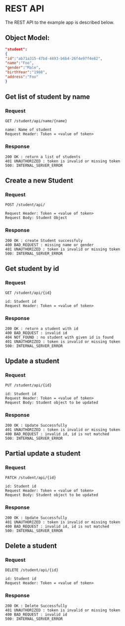# REST API

The REST API to the example app is described below.

## Object Model:
```json
"student":
{
"id":"ab71a315-47bd-4493-b6b4-26f4e97f4e82",
"name":"Foo",
"gender":"Male",
"birthYear":"1988",
"address":"Foo"
}
```

## Get list of student by name

### Request

`GET /student/api/name/{name}`

    name: Name of student
    Request Header: Token = <value of token>


### Response

    200 OK : return a list of students
    401 UNAUTHORIZED : token is invalid or missing token
    500: INTERNAL_SERVER_ERROR

## Create a new Student

### Request

`POST /student/api/`

    Request Header: Token = <value of token>
    Request Body: Student Object

### Response

    200 OK : create Student successfuly
    400 BAD_REQUEST : missing name or gender
    401 UNAUTHORIZED : token is invalid or missing token
    500: INTERNAL_SERVER_ERROR

## Get student by id

### Request

`GET /student/api/{id}`

    id: Student id
    Request Header: Token = <value of token>


### Response

    200 OK : return a student with id
    400 BAD_REQUEST : invalid id
    404 NOT_FOUND : no student with given id is found
    401 UNAUTHORIZED : token is invalid or missing token
    500: INTERNAL_SERVER_ERROR


## Update a student

### Request

`PUT /student/api/{id}`

    id: Student id
    Request Header: Token = <value of token>
    Request Body: Student object to be updated

### Response

    200 OK : Update Successfully
    401 UNAUTHORIZED : token is invalid or missing token
    400 BAD_REQUEST : invalid id, id is not matched
    500: INTERNAL_SERVER_ERROR

## Partial update a student

### Request

`PATCH /student/api/{id}`

    id: Student id
    Request Header: Token = <value of token>
    Request Body: Student object to be updated

### Response

    200 OK : Update Successfully
    401 UNAUTHORIZED : token is invalid or missing token
    400 BAD_REQUEST : invalid id, id is not matched
    500: INTERNAL_SERVER_ERROR

## Delete a student

### Request

`DELETE /student/api/{id}`

    id: Student id
    Request Header: Token = <value of token>


### Response

    200 OK : Delete Successfully
    401 UNAUTHORIZED : token is invalid or missing token
    400 BAD_REQUEST : invalid id
    500: INTERNAL_SERVER_ERROR